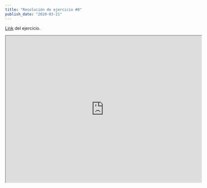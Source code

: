 ```yaml
---
title: "Resolución de ejercicio #0"
publish_date: "2020-03-21"
---
```


[Link](https://lichess.org/training/61069) del ejercicio.

 <iframe width="640" height="480"
      src="https://www.youtube.com/embed/Kg2PkpFgVIU" allowfullscreen>
      </iframe>

